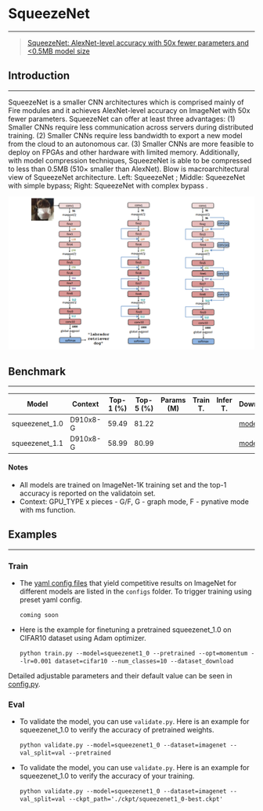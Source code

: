 # SqueezeNet

***
> [SqueezeNet: AlexNet-level accuracy with 50x fewer parameters and <0.5MB model size](https://arxiv.org/pdf/1602.07360.pdf)

## Introduction

***
SqueezeNet is a smaller CNN architectures which is comprised mainly of Fire modules and it achieves AlexNet-level
accuracy on ImageNet with 50x fewer parameters. SqueezeNet can offer at least three advantages: (1) Smaller CNNs require
less communication across servers during distributed training. (2) Smaller CNNs require less bandwidth to export a new
model from the cloud to an autonomous car. (3) Smaller CNNs are more feasible to deploy on FPGAs and other hardware with
limited memory. Additionally, with model compression techniques, SqueezeNet is able to be compressed to less than
0.5MB (510× smaller than AlexNet). Blow is macroarchitectural view of SqueezeNet architecture. Left: SqueezeNet ;
Middle: SqueezeNet with simple bypass; Right: SqueezeNet with complex bypass .

![](squeezenet.png)

## Benchmark

***
| Model           | Context   |  Top-1 (%)  | Top-5 (%)  |  Params (M)    | Train T. | Infer T. |  Download | Config | Log |
|-----------------|-----------|-------|-------|------------|-------|--------|---|--------|--------------|
| squeezenet_1.0 | D910x8-G | 59.49   | 81.22 |   |   |   | [model]() | [cfg]() | [log]() |
| squeezenet_1.1 | D910x8-G | 58.99 |   80.99 |   |   |   | [model]() | [cfg]() | [log]() |

#### Notes

- All models are trained on ImageNet-1K training set and the top-1 accuracy is reported on the validatoin set.
- Context: GPU_TYPE x pieces - G/F, G - graph mode, F - pynative mode with ms function.  

## Examples

***

### Train

- The [yaml config files](../../configs) that yield competitive results on ImageNet for different models are listed in
  the `configs` folder. To trigger training using preset yaml config.

  ```shell
  coming soon
  ```

- Here is the example for finetuning a pretrained squeezenet_1.0 on CIFAR10 dataset using Adam optimizer.

  ```shell
  python train.py --model=squeezenet1_0 --pretrained --opt=momentum --lr=0.001 dataset=cifar10 --num_classes=10 --dataset_download
  ```

Detailed adjustable parameters and their default value can be seen in [config.py](../../config.py).

### Eval

- To validate the model, you can use `validate.py`. Here is an example for squeezenet_1.0 to verify the accuracy of
  pretrained weights.

  ```shell
  python validate.py --model=squeezenet1_0 --dataset=imagenet --val_split=val --pretrained
  ```

- To validate the model, you can use `validate.py`. Here is an example for squeezenet_1.0 to verify the accuracy of your
  training.

  ```shell
  python validate.py --model=squeezenet1_0 --dataset=imagenet --val_split=val --ckpt_path='./ckpt/squeezenet1_0-best.ckpt'
  ```
